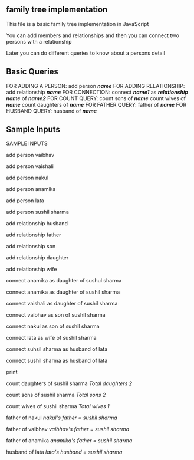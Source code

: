## family tree implementation


This file is a basic family tree implementation in JavaScript

You can add members and relationships and then you can connect two persons with a relationship

Later you can do different queries to know about a persons detail

## Basic Queries

FOR ADDING A PERSON:          add person ***name***
FOR ADDING RELATIONSHIP:      add relationship ***name***
FOR CONNECTION:               connect ***name1*** as ***relationship name*** of ***name2***
FOR COUNT QUERY:              count sons of ***name***
                              count wives of ***name***
                              count daughters of ***name***
FOR FATHER QUERY:             father of ***name***
FOR HUSBAND QUERY:            husband of ***name***


## Sample Inputs

 SAMPLE INPUTS



add person vaibhav

add person vaishali

add person nakul

add person anamika

add person lata

add person sushil sharma

add relationship husband

add relationship father

add relationship son

add relationship daughter

add relationship wife

connect anamika as daughter of sushul sharma

connect anamika as daughter of sushil sharma

connect vaishali as daughter of sushil sharma

connect vaibhav as son of sushil sharma

connect nakul as son of sushil sharma

connect lata as wife of sushil sharma

connect suhsil sharma as husband of lata

connect sushil sharma as husband of lata

print

count daughters of sushil sharma
_Total daughters 2_

count sons of sushil sharma
_Total sons 2_

count wives of sushil sharma
_Total wives 1_

father of nakul
_nakul's father = sushil sharma_

father of vaibhav
_vaibhav's father = sushil sharma_

father of anamika
_anamika's father = sushil sharma_

husband of lata
_lata's husband = sushil sharma_